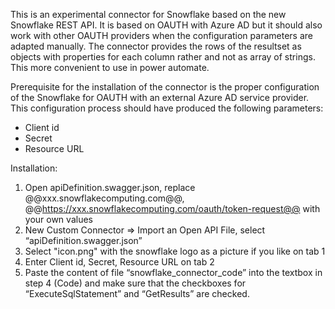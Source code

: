 This is an experimental connector for Snowflake based on the new Snowflake REST API. It is based on OAUTH with Azure AD but it should also work with other OAUTH providers when the configuration parameters are adapted manually. The connector provides the rows of the resultset as objects with properties for each column rather and not as array of strings. This more convenient to use in power automate.

Prerequisite for the installation of the connector is the proper configuration of the Snowflake for OAUTH with an external Azure AD service provider. This configuration process should have produced the following parameters:
-	Client id
-	Secret
-	Resource URL

Installation:
1.	Open apiDefinition.swagger.json, replace @@xxx.snowflakecomputing.com@@, @@https://xxx.snowflakecomputing.com/oauth/token-request@@ with your own values
2.	New Custom Connector => Import an Open API File, select “apiDefinition.swagger.json”
3.	Select "icon.png" with the snowflake logo as a picture if you like on tab 1
4.	Enter Client id, Secret, Resource URL on tab 2
5.	Paste the content of file “snowflake_connector_code” into the textbox in step 4 (Code) and make sure that the checkboxes for “ExecuteSqlStatement” and “GetResults” are checked.
